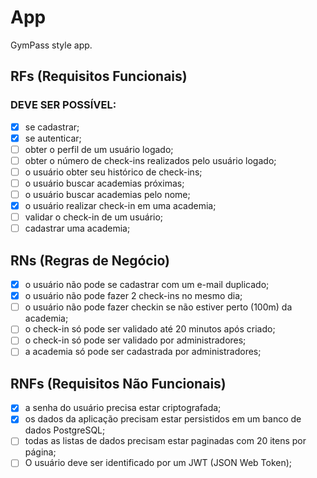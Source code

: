 # App

GymPass style app.

## RFs (Requisitos Funcionais)

### DEVE SER POSSÍVEL:
- [x] se cadastrar;
- [x] se autenticar;
- [ ] obter o perfil de um usuário logado;
- [ ] obter o número de check-ins realizados pelo usuário logado;
- [ ] o usuário obter seu histórico de check-ins;
- [ ] o usuário buscar academias próximas;
- [ ] o usuário buscar academias pelo nome;
- [x] o usuário realizar check-in em uma academia;
- [ ] validar o check-in de um usuário;
- [ ] cadastrar uma academia;

## RNs (Regras de Negócio)

- [x] o usuário não pode se cadastrar com um e-mail duplicado;
- [x] o usuário não pode fazer 2 check-ins no mesmo dia;
- [ ] o usuário não pode fazer checkin se não estiver perto (100m) da academia;
- [ ] o check-in só pode ser validado até 20 minutos após criado;
- [ ] o check-in só pode ser validado por administradores;
- [ ] a academia só pode ser cadastrada por administradores;

## RNFs (Requisitos Não Funcionais)

- [x] a senha do usuário precisa estar criptografada;
- [x] os dados da aplicação precisam estar persistidos em um banco de dados PostgreSQL;
- [ ] todas as listas de dados precisam estar paginadas com 20 itens por página;
- [ ] O usuário deve ser identificado por um JWT (JSON Web Token);
